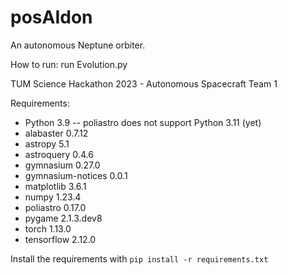 # posAIdon

An autonomous Neptune orbiter.

How to run: run Evolution.py

TUM Science Hackathon 2023 - Autonomous Spacecraft Team 1

Requirements:
* Python 3.9 -- poliastro does not support Python 3.11 (yet)
* alabaster 0.7.12
* astropy 5.1
* astroquery 0.4.6
* gymnasium 0.27.0
* gymnasium-notices 0.0.1
* matplotlib 3.6.1
* numpy 1.23.4
* poliastro 0.17.0
* pygame 2.1.3.dev8
* torch 1.13.0
* tensorflow 2.12.0

Install the requirements with
`pip install -r requirements.txt`
